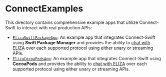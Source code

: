 # ConnectExamples

This directory contains comprehensive example apps that utilize
Connect-Swift to interact with real production APIs:

- [`ElizaSwiftPackageApp`](./ElizaSwiftPackageApp): An example app
  that integrates Connect-Swift using **Swift Package Manager**
  and provides the ability to [chat with ELIZA][eliza-demo] over
  each supported protocol using either unary or streaming APIs.
- [`ElizaCocoaPodsApp`](./ElizaCocoaPodsApp): An example app
  that integrates Connect-Swift using **CocoaPods**
  and provides the ability to [chat with ELIZA][eliza-demo] over
  each supported protocol using either unary or streaming APIs.

[eliza-demo]: https://connect.build/demo
